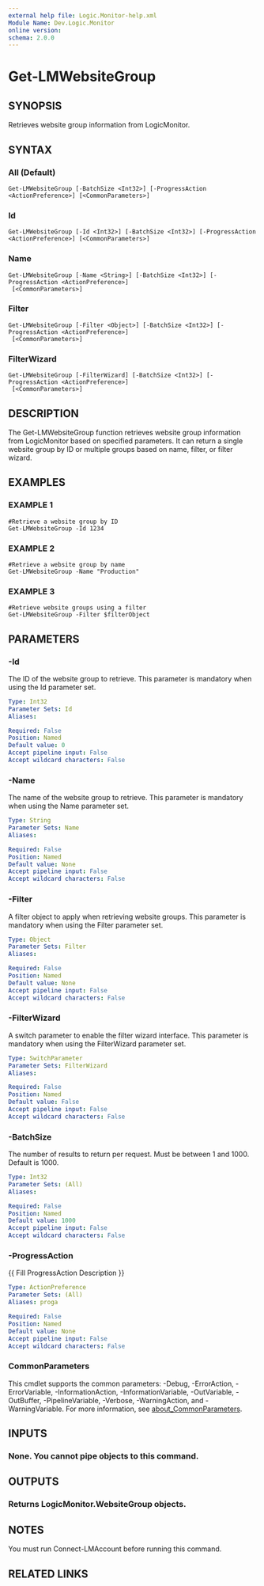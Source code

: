 ```yaml
---
external help file: Logic.Monitor-help.xml
Module Name: Dev.Logic.Monitor
online version:
schema: 2.0.0
---
```


# Get-LMWebsiteGroup

## SYNOPSIS
Retrieves website group information from LogicMonitor.

## SYNTAX

### All (Default)
```
Get-LMWebsiteGroup [-BatchSize <Int32>] [-ProgressAction <ActionPreference>] [<CommonParameters>]
```

### Id
```
Get-LMWebsiteGroup [-Id <Int32>] [-BatchSize <Int32>] [-ProgressAction <ActionPreference>] [<CommonParameters>]
```

### Name
```
Get-LMWebsiteGroup [-Name <String>] [-BatchSize <Int32>] [-ProgressAction <ActionPreference>]
 [<CommonParameters>]
```

### Filter
```
Get-LMWebsiteGroup [-Filter <Object>] [-BatchSize <Int32>] [-ProgressAction <ActionPreference>]
 [<CommonParameters>]
```

### FilterWizard
```
Get-LMWebsiteGroup [-FilterWizard] [-BatchSize <Int32>] [-ProgressAction <ActionPreference>]
 [<CommonParameters>]
```

## DESCRIPTION
The Get-LMWebsiteGroup function retrieves website group information from LogicMonitor based on specified parameters.
It can return a single website group by ID or multiple groups based on name, filter, or filter wizard.

## EXAMPLES

### EXAMPLE 1
```
#Retrieve a website group by ID
Get-LMWebsiteGroup -Id 1234
```

### EXAMPLE 2
```
#Retrieve a website group by name
Get-LMWebsiteGroup -Name "Production"
```

### EXAMPLE 3
```
#Retrieve website groups using a filter
Get-LMWebsiteGroup -Filter $filterObject
```

## PARAMETERS

### -Id
The ID of the website group to retrieve.
This parameter is mandatory when using the Id parameter set.

```yaml
Type: Int32
Parameter Sets: Id
Aliases:

Required: False
Position: Named
Default value: 0
Accept pipeline input: False
Accept wildcard characters: False
```

### -Name
The name of the website group to retrieve.
This parameter is mandatory when using the Name parameter set.

```yaml
Type: String
Parameter Sets: Name
Aliases:

Required: False
Position: Named
Default value: None
Accept pipeline input: False
Accept wildcard characters: False
```

### -Filter
A filter object to apply when retrieving website groups.
This parameter is mandatory when using the Filter parameter set.

```yaml
Type: Object
Parameter Sets: Filter
Aliases:

Required: False
Position: Named
Default value: None
Accept pipeline input: False
Accept wildcard characters: False
```

### -FilterWizard
A switch parameter to enable the filter wizard interface.
This parameter is mandatory when using the FilterWizard parameter set.

```yaml
Type: SwitchParameter
Parameter Sets: FilterWizard
Aliases:

Required: False
Position: Named
Default value: False
Accept pipeline input: False
Accept wildcard characters: False
```

### -BatchSize
The number of results to return per request.
Must be between 1 and 1000.
Default is 1000.

```yaml
Type: Int32
Parameter Sets: (All)
Aliases:

Required: False
Position: Named
Default value: 1000
Accept pipeline input: False
Accept wildcard characters: False
```

### -ProgressAction
{{ Fill ProgressAction Description }}

```yaml
Type: ActionPreference
Parameter Sets: (All)
Aliases: proga

Required: False
Position: Named
Default value: None
Accept pipeline input: False
Accept wildcard characters: False
```

### CommonParameters
This cmdlet supports the common parameters: -Debug, -ErrorAction, -ErrorVariable, -InformationAction, -InformationVariable, -OutVariable, -OutBuffer, -PipelineVariable, -Verbose, -WarningAction, and -WarningVariable. For more information, see [about_CommonParameters](http://go.microsoft.com/fwlink/?LinkID=113216).

## INPUTS

### None. You cannot pipe objects to this command.
## OUTPUTS

### Returns LogicMonitor.WebsiteGroup objects.
## NOTES
You must run Connect-LMAccount before running this command.

## RELATED LINKS

